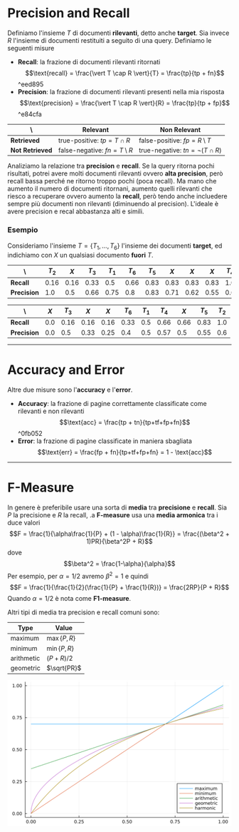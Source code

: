 # Precision and Recall
Definiamo l'insieme $T$ di documenti **rilevanti**, detto anche **target**.
Sia invece $R$ l'insieme di documenti restituiti a seguito di una query.
Definiamo le seguenti misure

- **Recall**: la frazione di documenti rilevanti ritornati $$\text{recall} = \frac{\vert T \cap R \vert}{T} = \frac{tp}{tp + fn}$$ ^eed895
- **Precision**: la frazione di documenti rilevanti presenti nella mia risposta $$\text{precision} = \frac{\vert T \cap R \vert}{R} = \frac{tp}{tp + fp}$$ ^e84cfa

\ | **Relevant** | **Non Relevant**
---|---|---
**Retrieved** | true-positive: $tp = T \cap R$ | false-positive: $fp = R \setminus T$
**Not Retrieved** | false-negative: $fn = T \setminus R$ | true-negative: $tn = \lnot (T \cap R)$

Analiziamo la relazione tra **precision** e **recall**.
Se la query ritorna pochi risultati, potrei avere molti documenti rilevanti ovvero **alta precision**, però recall bassa perché ne ritorno troppo pochi (poca recall).
Ma mano che aumento il numero di documenti ritornani, aumento quelli rilevanti che riesco a recuperare ovvero aumento la **recall**, però tendo anche incluedere sempre più documenti non rilevanti (diminuendo al precision).
L'ideale è avere precision e recal abbastanza alti e simili.

### Esempio
Consideriamo l'insieme $T = \lbrace T_1, ..., T_6 \rbrace$ l'insieme dei documenti **target**, ed indichiamo con $X$ un qualsiasi documento **fuori** $T$.

\ | $T_2$ | $X$ | $T_3$ | $T_1$ | $T_6$ | $T_5$ | $X$ | $X$ | $X$ | $T_4$
---|---|---|---|---|---|---|---|---|---|---
**Recall** | 0.16 | 0.16 | 0.33 | 0.5 | 0.66 | 0.83 | 0.83 | 0.83 | 0.83 | 1.0
**Precision** | 1.0 | 0.5 | 0.66 | 0.75 | 0.8 | 0.83 | 0.71 | 0.62 | 0.55 | 0.6

\ | $X$ | $T_3$ | $X$ | $X$ | $T_6$ | $T_1$ | $T_4$ | $X$ | $T_5$ | $T_2$
---|---|---|---|---|---|---|---|---|---|---
**Recall** | 0.0 | 0.16 | 0.16 | 0.16 | 0.33 | 0.5 | 0.66 | 0.66 | 0.83 | 1.0
**Precision** | 0.0 | 0.5 | 0.33 | 0.25 | 0.4 | 0.5 | 0.57 | 0.5 | 0.55 | 0.6

------------
# Accuracy and Error
Altre due misure sono l'**accuracy** e l'**error**.
- **Accuracy**: la frazione di pagine correttamente classificate come rilevanti e non rilevanti $$\text{acc} = \frac{tp + tn}{tp+tf+fp+fn}$$ ^0fb052
- **Error**: la frazione di pagine classificate in maniera sbagliata $$\text{err} = \frac{fp + fn}{tp+tf+fp+fn} = 1 - \text{acc}$$

----------
# F-Measure
In genere è preferibile usare una sorta di **media** tra **precisione** e **recall**.
Sia $P$ la precisione e $R$ la recall, .a **F-measure** usa una **media armonica** tra i duce valori $$F = \frac{1}{\alpha\frac{1}{P} + (1 - \alpha)\frac{1}{R}} = \frac{(\beta^2 + 1)PR}{\beta^2P + R}$$ dove $$\beta^2 = \frac{1-\alpha}{\alpha}$$
Per esempio, per $\alpha = 1/2$ avremo $\beta^2 = 1$ e quindi
$$F = \frac{1}{\frac{1}{2}(\frac{1}{P} + \frac{1}{R})} = \frac{2RP}{P + R}$$
Quando $\alpha = 1/2$ è nota come **F1-measure**.

Altri tipi di media tra precision e recall comuni sono:

**Type** | **Value**
---|---
maximum | $\max{\lbrace P, R \rbrace}$
minimum | $\min{\lbrace P, R \rbrace}$
arithmetic | $(P+R)/2$
geometric | $\sqrt{PR}$


![](./img/IR_precision_recall_1.png)

